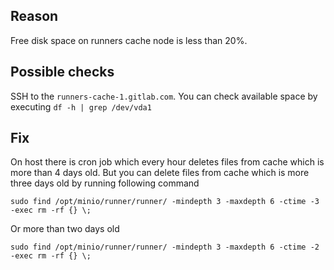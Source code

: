 ## Reason

Free disk space on runners cache node is less than 20%.

## Possible checks

SSH to the `runners-cache-1.gitlab.com`. You can check available space by executing `df -h | grep /dev/vda1`

## Fix

On host there is cron job which every hour deletes files from cache which is more than 4 days old.
But you can delete files from cache which is more three days old by running following command

```
sudo find /opt/minio/runner/runner/ -mindepth 3 -maxdepth 6 -ctime -3 -exec rm -rf {} \;
```

Or more than two days old

```
sudo find /opt/minio/runner/runner/ -mindepth 3 -maxdepth 6 -ctime -2 -exec rm -rf {} \;
```
